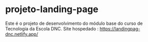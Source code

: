 # projeto-landing-page
Este é o projeto de desenvolvimento do módulo base do curso de Tecnologia da Escola DNC.
Site hospedado : https://landingpag-dnc.netlify.app/
